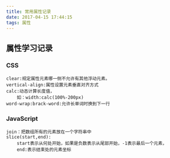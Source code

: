 ```yaml
---
title: 常用属性记录
date: 2017-04-15 17:44:15
tags: 属性
---
```

## 属性学习记录

### CSS
	
	clear:规定属性元素哪一侧不允许有其他浮动元素。
	vertical-align:属性设置元素垂直对齐方式
	calc:动态计算长度值，
		如：width:calc(100%-200px)
	word-wrap:brack-word:允许长单词时换到下一行

<!-- more -->
	


### JavaScript
	join：把数组所有的元素放在一个字符串中
	slice(start,end):
		start表示从何处开始，如果是负数表示从尾部开始，-1表示最后一个元素，
		end:表示结束处的元素坐标
	
